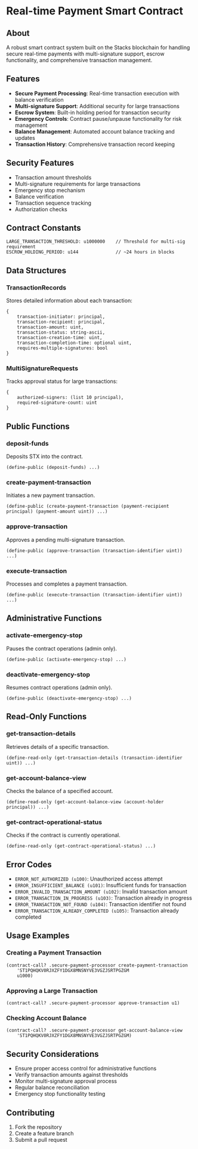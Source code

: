 # Real-time Payment Smart Contract

## About
A robust smart contract system built on the Stacks blockchain for handling secure real-time payments with multi-signature support, escrow functionality, and comprehensive transaction management.

## Features
- **Secure Payment Processing**: Real-time transaction execution with balance verification
- **Multi-signature Support**: Additional security for large transactions
- **Escrow System**: Built-in holding period for transaction security
- **Emergency Controls**: Contract pause/unpause functionality for risk management
- **Balance Management**: Automated account balance tracking and updates
- **Transaction History**: Comprehensive transaction record keeping

## Security Features
- Transaction amount thresholds
- Multi-signature requirements for large transactions
- Emergency stop mechanism
- Balance verification
- Transaction sequence tracking
- Authorization checks

## Contract Constants
```clarity
LARGE_TRANSACTION_THRESHOLD: u1000000    // Threshold for multi-sig requirement
ESCROW_HOLDING_PERIOD: u144              // ~24 hours in blocks
```

## Data Structures

### TransactionRecords
Stores detailed information about each transaction:
```clarity
{
    transaction-initiator: principal,
    transaction-recipient: principal,
    transaction-amount: uint,
    transaction-status: string-ascii,
    transaction-creation-time: uint,
    transaction-completion-time: optional uint,
    requires-multiple-signatures: bool
}
```

### MultiSignatureRequests
Tracks approval status for large transactions:
```clarity
{
    authorized-signers: (list 10 principal),
    required-signature-count: uint
}
```

## Public Functions

### deposit-funds
Deposits STX into the contract.
```clarity
(define-public (deposit-funds) ...)
```

### create-payment-transaction
Initiates a new payment transaction.
```clarity
(define-public (create-payment-transaction (payment-recipient principal) (payment-amount uint)) ...)
```

### approve-transaction
Approves a pending multi-signature transaction.
```clarity
(define-public (approve-transaction (transaction-identifier uint)) ...)
```

### execute-transaction
Processes and completes a payment transaction.
```clarity
(define-public (execute-transaction (transaction-identifier uint)) ...)
```

## Administrative Functions

### activate-emergency-stop
Pauses the contract operations (admin only).
```clarity
(define-public (activate-emergency-stop) ...)
```

### deactivate-emergency-stop
Resumes contract operations (admin only).
```clarity
(define-public (deactivate-emergency-stop) ...)
```

## Read-Only Functions

### get-transaction-details
Retrieves details of a specific transaction.
```clarity
(define-read-only (get-transaction-details (transaction-identifier uint)) ...)
```

### get-account-balance-view
Checks the balance of a specified account.
```clarity
(define-read-only (get-account-balance-view (account-holder principal)) ...)
```

### get-contract-operational-status
Checks if the contract is currently operational.
```clarity
(define-read-only (get-contract-operational-status) ...)
```

## Error Codes
- `ERROR_NOT_AUTHORIZED (u100)`: Unauthorized access attempt
- `ERROR_INSUFFICIENT_BALANCE (u101)`: Insufficient funds for transaction
- `ERROR_INVALID_TRANSACTION_AMOUNT (u102)`: Invalid transaction amount
- `ERROR_TRANSACTION_IN_PROGRESS (u103)`: Transaction already in progress
- `ERROR_TRANSACTION_NOT_FOUND (u104)`: Transaction identifier not found
- `ERROR_TRANSACTION_ALREADY_COMPLETED (u105)`: Transaction already completed

## Usage Examples

### Creating a Payment Transaction
```clarity
(contract-call? .secure-payment-processor create-payment-transaction 
    'ST1PQHQKV0RJXZFY1DGX8MNSNYVE3VGZJSRTPGZGM 
    u1000)
```

### Approving a Large Transaction
```clarity
(contract-call? .secure-payment-processor approve-transaction u1)
```

### Checking Account Balance
```clarity
(contract-call? .secure-payment-processor get-account-balance-view 
    'ST1PQHQKV0RJXZFY1DGX8MNSNYVE3VGZJSRTPGZGM)
```

## Security Considerations
- Ensure proper access control for administrative functions
- Verify transaction amounts against thresholds
- Monitor multi-signature approval process
- Regular balance reconciliation
- Emergency stop functionality testing

## Contributing
1. Fork the repository
2. Create a feature branch
3. Submit a pull request